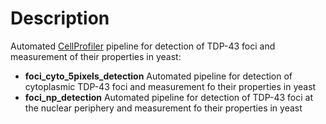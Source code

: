 # Description

Automated [CellProfiler](https://cellprofiler.org/) pipeline for detection of TDP-43 foci and measurement of their properties in yeast:

* **foci_cyto_5pixels_detection** Automated pipeline for detection of cytoplasmic TDP-43 foci and measurement fo their properties in yeast
* **foci_np_detection** Automated pipeline for detection of TDP-43 foci at the nuclear periphery and measurement fo their properties in yeast
